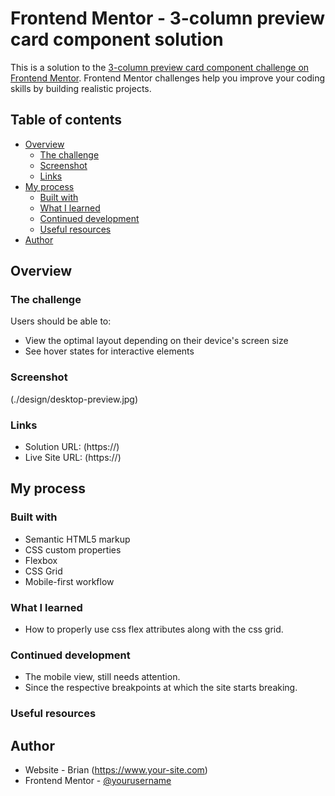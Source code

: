 # Frontend Mentor - 3-column preview card component solution

This is a solution to the [3-column preview card component challenge on Frontend Mentor](https://www.frontendmentor.io/challenges/3column-preview-card-component-pH92eAR2-).
Frontend Mentor challenges help you improve your coding skills by building realistic projects.

## Table of contents

- [Overview](#overview)
  - [The challenge](#the-challenge)
  - [Screenshot](#screenshot)
  - [Links](#links)
- [My process](#my-process)
  - [Built with](#built-with)
  - [What I learned](#what-i-learned)
  - [Continued development](#continued-development)
  - [Useful resources](#useful-resources)
- [Author](#author)

## Overview

### The challenge

Users should be able to:

- View the optimal layout depending on their device's screen size
- See hover states for interactive elements

### Screenshot

(./design/desktop-preview.jpg)

### Links

- Solution URL: (https://)
- Live Site URL: (https://)

## My process

### Built with

- Semantic HTML5 markup
- CSS custom properties
- Flexbox
- CSS Grid
- Mobile-first workflow

### What I learned

- How to properly use css flex attributes along with the css grid.

### Continued development

- The mobile view, still needs attention.
- Since the respective breakpoints at which the site starts breaking.

### Useful resources

## Author

- Website - Brian (https://www.your-site.com)
- Frontend Mentor - [@yourusername](https://www.frontendmentor.io/profile/yourusername)
